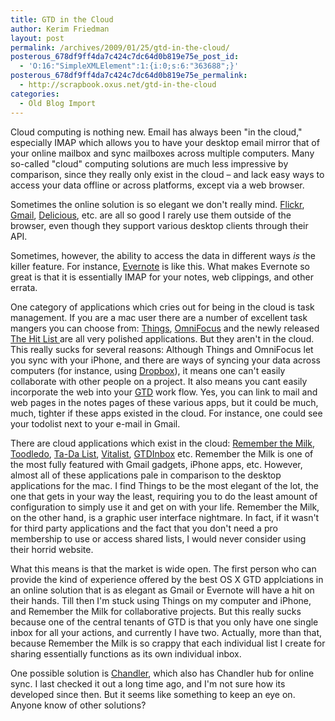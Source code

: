 ```yaml
---
title: GTD in the Cloud
author: Kerim Friedman
layout: post
permalink: /archives/2009/01/25/gtd-in-the-cloud/
posterous_678df9ff4da7c424c7dc64d0b819e75e_post_id:
  - 'O:16:"SimpleXMLElement":1:{i:0;s:6:"363688";}'
posterous_678df9ff4da7c424c7dc64d0b819e75e_permalink:
  - http://scrapbook.oxus.net/gtd-in-the-cloud
categories:
  - Old Blog Import
---
```

Cloud computing is nothing new. Email has always been "in the cloud," especially IMAP which allows you to have your desktop email mirror that of your online mailbox and sync mailboxes across multiple computers. Many so-called "cloud" computing solutions are much less impressive by comparison, since they really only exist in the cloud &#8211; and lack easy ways to access your data offline or across platforms, except via a web browser. 

Sometimes the online solution is so elegant we don't really mind. <a href="http://flickr.com" onclick="_gaq.push(['_trackEvent', 'outbound-article', 'http://flickr.com', 'Flickr']);" >Flickr</a>, <a href="http://gmail.com" onclick="_gaq.push(['_trackEvent', 'outbound-article', 'http://gmail.com', 'Gmail']);" >Gmail</a>, <a href="http://delicious.com" onclick="_gaq.push(['_trackEvent', 'outbound-article', 'http://delicious.com', 'Delicious']);" >Delicious</a>, etc. are all so good I rarely use them outside of the browser, even though they support various desktop clients through their API. 

Sometimes, however, the ability to access the data in different ways *is* the killer feature. For instance, <a href="http://evernote.com" onclick="_gaq.push(['_trackEvent', 'outbound-article', 'http://evernote.com', 'Evernote']);" >Evernote</a> is like this. What makes Evernote so great is that it is essentially IMAP for your notes, web clippings, and other errata. 

One category of applications which cries out for being in the cloud is task management. If you are a mac user there are a number of excellent task mangers you can choose from: <a href="http://culturedcode.com/" onclick="_gaq.push(['_trackEvent', 'outbound-article', 'http://culturedcode.com/', 'Things']);" >Things</a>, <a href="http://www.omnigroup.com/applications/omnifocus/" onclick="_gaq.push(['_trackEvent', 'outbound-article', 'http://www.omnigroup.com/applications/omnifocus/', 'OmniFocus']);" >OmniFocus</a> and the newly released <a href="http://www.potionfactory.com/blog/2009/01/08/hit-list-public-preview" onclick="_gaq.push(['_trackEvent', 'outbound-article', 'http://www.potionfactory.com/blog/2009/01/08/hit-list-public-preview', 'The Hit List ']);" >The Hit List </a>are all very polished applications. But they aren't in the cloud. This really sucks for several reasons: Although Things and OmniFocus let you sync with your iPhone, and there are ways of syncing your data across computers (for instance, using <a href="http://getdropbox.com/" onclick="_gaq.push(['_trackEvent', 'outbound-article', 'http://getdropbox.com/', 'Dropbox']);" >Dropbox</a>), it means one can't easily collaborate with other people on a project. It also means you cant easily incorporate the web into your <a href="http://en.wikipedia.org/wiki/Getting_Things_Done" onclick="_gaq.push(['_trackEvent', 'outbound-article', 'http://en.wikipedia.org/wiki/Getting_Things_Done', 'GTD']);" >GTD</a> work flow. Yes, you can link to mail and web pages in the notes pages of these various apps, but it could be much, much, tighter if these apps existed in the cloud. For instance, one could see your todolist next to your e-mail in Gmail. 

There are cloud applications which exist in the cloud: <a href="http://www.rememberthemilk.com/" onclick="_gaq.push(['_trackEvent', 'outbound-article', 'http://www.rememberthemilk.com/', 'Remember the Milk']);" >Remember the Milk</a>, <a href="http://www.toodledo.com/" onclick="_gaq.push(['_trackEvent', 'outbound-article', 'http://www.toodledo.com/', 'Toodledo']);" >Toodledo</a>, <a href="http://www.tadalist.com" onclick="_gaq.push(['_trackEvent', 'outbound-article', 'http://www.tadalist.com', 'Ta-Da List']);" >Ta-Da List</a>, <a href="http://www.vitalist.com/" onclick="_gaq.push(['_trackEvent', 'outbound-article', 'http://www.vitalist.com/', 'Vitalist']);" >Vitalist</a>, <a href="http://www.gtdinbox.com/index.htm" onclick="_gaq.push(['_trackEvent', 'outbound-article', 'http://www.gtdinbox.com/index.htm', 'GTDInbox']);" >GTDInbox</a> etc. Remember the Milk is one of the most fully featured with Gmail gadgets, iPhone apps, etc. However, almost all of these applications pale in comparison to the desktop applications for the mac. I find Things to be the most elegant of the lot, the one that gets in your way the least, requiring you to do the least amount of configuration to simply use it and get on with your life. Remember the Milk, on the other hand, is a graphic user interface nightmare. In fact, if it wasn't for third party applications and the fact that you don't need a pro membership to use or access shared lists, I would never consider using their horrid website. 

What this means is that the market is wide open. The first person who can provide the kind of experience offered by the best OS X GTD applciations in an online solution that is as elegant as Gmail or Evernote will have a hit on their hands. Till then I'm stuck using Things on my computer and iPhone, and Remember the Milk for collaborative projects. But this really sucks because one of the central tenants of GTD is that you only have one single inbox for all your actions, and currently I have two. Actually, more than that, because Remember the Milk is so crappy that each individual list I create for sharing essentially functions as its own individual inbox. 

One possible solution is <a href="http://chandlerproject.org/" onclick="_gaq.push(['_trackEvent', 'outbound-article', 'http://chandlerproject.org/', 'Chandler']);" >Chandler</a>, which also has Chandler hub for online sync. I last checked it out a long time ago, and I'm not sure how its developed since then. But it seems like something to keep an eye on. Anyone know of other solutions?


